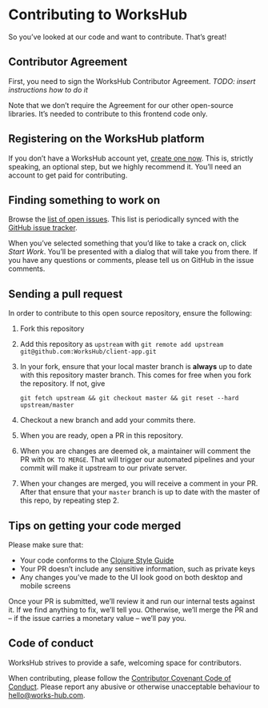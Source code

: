 # Contributing to WorksHub

So you’ve looked at our code and want to contribute. That’s great!

## Contributor Agreement

First, you need to sign the WorksHub Contributor Agreement. _TODO: insert instructions how to do it_

Note that we don’t require the Agreement for our other open-source libraries. It’s needed to contribute to this frontend code only.

## Registering on the WorksHub platform

If you don’t have a WorksHub account yet, [create one now](https://functional.works-hub.com/get-started). This is, strictly speaking, an optional step, but we highly recommend it. You’ll need an account to get paid for contributing.

## Finding something to work on

Browse the [list of open issues](https://functional.works-hub.com/issues/workshub-f0774). This list is periodically synced with the [GitHub issue tracker](http://github.com/WorksHub/wh-client/issues).

When you’ve selected something that you’d like to take a crack on, click _Start Work_. You’ll be presented with a dialog that will take you from there.
If you have any questions or comments, please tell us on GitHub in the issue comments.

## Sending a pull request

In order to contribute to this open source repository, ensure the following:

1. Fork this repository
2. Add this repository as `upstream` with `git remote add upstream git@github.com:WorksHub/client-app.git`
2. In your fork, ensure that your local master branch is **always** up to date with this repository master branch.
This comes for free when you fork the repository. If not, give 

   ```git fetch upstream && git checkout master && git reset --hard upstream/master```

3. Checkout a new branch and add your commits there.
4. When you are ready, open a PR in this repository.
4. When you are changes are deemed ok, a maintainer will comment the PR with `OK TO MERGE`. That will trigger our automated pipelines and your commit will make it upstream to our private server.
5. When your changes are merged, you will receive a comment in your PR. After that ensure that your `master` branch is up to date with the master of this repo, by repeating step 2.

## Tips on getting your code merged

Please make sure that:

 - Your code conforms to the [Clojure Style Guide](https://github.com/bbatsov/clojure-style-guide)
 - Your PR doesn’t include any sensitive information, such as private keys
 - Any changes you’ve made to the UI look good on both desktop and mobile screens

Once your PR is submitted, we’ll review it and run our internal tests against it. If we find anything to fix, we’ll tell you. Otherwise, we’ll merge the PR and – if the issue carries a monetary value – we’ll pay you.

## Code of conduct

WorksHub strives to provide a safe, welcoming space for contributors.

When contributing, please follow the [Contributor Covenant Code of Conduct](https://www.contributor-covenant.org/version/1/4/code-of-conduct). Please report any abusive or otherwise unacceptable behaviour to hello@works-hub.com.
